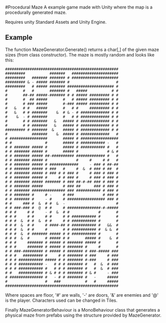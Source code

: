 #Procedural Maze
A example game made with Unity where the map is a procedurally generated maze.

Requires unity Standard Assets and Unity Engine. 

## Example
The function MazeGenerator.Generate() returns a char[,] of the given maze sizes (from class constructor). 
The maze is mostly random and looks like this: 
```
###################################################
#########           #######   #####################
#########   ####### ####### # #####################
######### & - ##### ####### #                     #
#########   # ##### ####### ##################### #
#       #   #       ####### #   #####           # #
#       ##-## #####-####### # # ##### ######### # #
#       #  ## #####       #   # ##### ######### # #
#       # ### #####       #-### ##### ######### # #
#   &   # #   #####       #   # #     ######### # #
#   &   # # #######    &  # & - # ############# # #
#    &  - # #######       #   # # ############# # #
#       # # #######   &   ##### # ############# # #
#       # # #######   &   ##### # ############# # #
######### # #######  &    ##### # ############# # #
#           #######    &  ##### # #############   #
# #################       ##### # #################
# #               #       ##### # ########### -   #
# # ####### ##### #       ##### # ########### #   #
# # ####### ##### #       ##### #             # & #
# # ####### ##### ##-########## ############# #   #
# # ####### ##### #             #     #     # #   #
# # ####### ##### # #############     - ### # ##-##
# # ####### ##### # ###   #     #  &  # ### # ##  #
# # ####### ##### # ### # # ### #     # ### # ### #
# # ####### ##### #     # # ### #     # ### # ### #
# # ####### ##### ####### # ### ##-#-## ### # ### #
# # ####### #####         # ### ##      ### # ### #
# # ####### ############### ### ########### # ### #
# # ####### #     # -     # ###             # ### #
# # ####### #     - #     # ################# ### #
# #     ### #  &  # #  &  -                       #
# # ###-### #  @  # #     # ###############-#-#####
# # #     # #     - #  &  # #             #       #
# # #     # #     # #     # # ########### #       #
# # #  &  # #  &  # #     # # ########### #       #
# # #  &  # #     # ####-## # ########### #   &&  #
# # #  &  # #     #       # # ########### #  & &  #
# # #  &  # ####### ##### # # ########### #       #
# # #  &  #       # ##### # #       ##### #    &  #
# # #     ####### # ##### # ####### ##### #       #
# # #     ####### # ##### # ####### #     #       #
# # ###-######### # ##### # ####### # ###-##### ###
# # #   ######### #     # # ####### # ###     # ###
# # # ########### ##### # # ####### #-###     # ###
# # # ########### -   # # # ####### #   #  &  # ###
# # # ########### #   # # # ####### #   #  &  # ###
# #   ########### # & # # # ####### # & #     - ###
# ############### #   - # # ####### #   -     #####
#                 #   ###           #   #     #####
###################################################
```
Where spaces are floor, '#' are walls, '-' are doors, '&' are enemies and '@' is the player. 
Characters used can be changed in Tiles. 

Finally MazeGeneratorBehaviour is a MonoBehaviour class that generates a physical maze from prefabs using the structure provided by MazeGenerator. 
